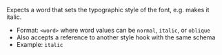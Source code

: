 Expects a word that sets the typographic style of the font, e.g. makes it italic.

- Format: `<word>` where word values can be `normal`, `italic`, or `oblique`
- Also accepts a reference to another style hook with the same schema
- Example: `italic`
